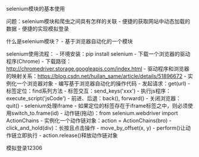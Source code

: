 selenium模块的基本使用

问题：selenium模块和爬虫之间具有怎样的关联
    - 便捷的获取网站中动态加载的数据
    - 便捷的实现模拟登录

什么是selenium模块？
    - 基于浏览器自动化的一个模块

selenium使用流程：
    - 环境安装：pip install selenium
    - 下载一个浏览器的驱动程序(Chrome)
        - 下载路径：http://chromedriver.storage.googleapis.com/index.html
        - 驱动程序和浏览器的映射关系：https://blog.csdn.net/huilan_same/article/details/51896672
    - 实例化一个浏览器对象
    - 编写基于浏览器自动化的操作代码
        - 发起请求：get(url)
        - 标签定位：find系列方法
        - 标签交互：send_keys('xxx')
        - 执行js程序：execute_script('jsCode')
        - 前进、后退：back(), forward()
        - 关闭浏览器：quit()
    - selenium处理iframe
        - 如果定位的标签存在于iframe标签之中，则必须使用switch_to.frame(id)
        - 动作链(拖动)：from selenium.webdriver import ActionChains
            - 实例化一个动作链对象：action = ActionChains(bro)
            - click_and_hold(div)：长按且点击操作
            - move_by_offset(x, y)
            - perform()让动作链立即执行
            - action.release()释放动作链对象

模拟登录12306
